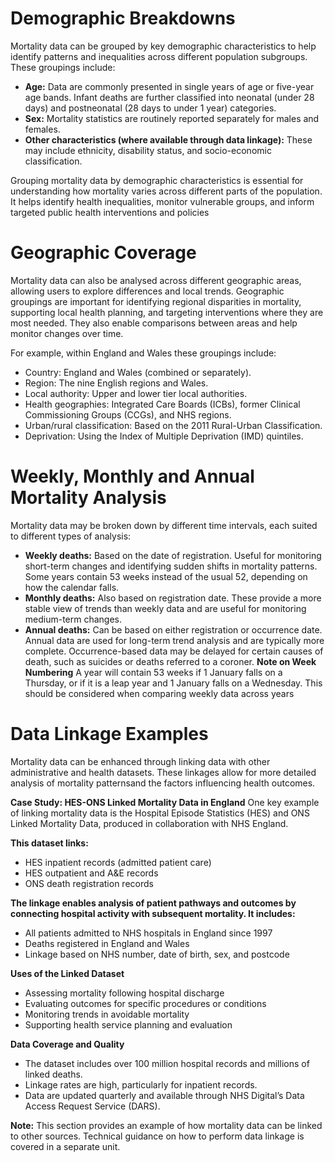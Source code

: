 # Demographic Breakdowns

Mortality data can be grouped by key demographic characteristics to help identify patterns and inequalities across different population subgroups. These groupings include:

- **Age:** Data are commonly presented in single years of age or five-year age bands. Infant deaths are further classified into neonatal (under 28 days) and postneonatal (28 days to under 1 year) categories.
- **Sex:** Mortality statistics are routinely reported separately for males and females.
- **Other characteristics (where available through data linkage):** These may include ethnicity, disability status, and socio-economic classification.

Grouping mortality data by demographic characteristics is essential for understanding how mortality varies across different parts of the population. It helps identify health inequalities, monitor vulnerable groups, and inform targeted public health interventions and policies

# Geographic Coverage

Mortality data can also be analysed across different geographic areas, allowing users to explore differences and local trends.
Geographic groupings are important for identifying regional disparities in mortality, supporting local health planning, and targeting interventions where they are most needed. They also enable comparisons between areas and help monitor changes over time.

For example, within England and Wales these groupings include:

- Country: England and Wales (combined or separately).
- Region: The nine English regions and Wales.
- Local authority: Upper and lower tier local authorities.
- Health geographies: Integrated Care Boards (ICBs), former Clinical Commissioning Groups (CCGs), and NHS regions.
- Urban/rural classification: Based on the 2011 Rural-Urban Classification.
- Deprivation: Using the Index of Multiple Deprivation (IMD) quintiles.

# Weekly, Monthly and Annual Mortality Analysis

Mortality data may be broken down by different time intervals, each suited to different types of analysis:

- **Weekly deaths:** Based on the date of registration. Useful for monitoring short-term changes and identifying sudden shifts in mortality patterns. Some years contain 53 weeks instead of the usual 52, depending on how the calendar falls.
- **Monthly deaths:** Also based on registration date. These provide a more stable view of trends than weekly data and are useful for monitoring medium-term changes.
- **Annual deaths:** Can be based on either registration or occurrence date. Annual data are used for long-term trend analysis and are typically more complete. Occurrence-based data may be delayed for certain causes of death, such as suicides or deaths referred to a coroner.
  **Note on Week Numbering**
  A year will contain 53 weeks if 1 January falls on a Thursday, or if it is a leap year and 1 January falls on a Wednesday. This should be considered when comparing weekly data across years

# Data Linkage Examples

Mortality data can be enhanced through linking data with other administrative and health datasets. These linkages allow for more detailed analysis of mortality patternsand the factors influencing health outcomes.

**Case Study: HES-ONS Linked Mortality Data in England**
One key example of linking mortality data is the Hospital Episode Statistics (HES) and ONS Linked Mortality Data, produced in collaboration with NHS England.

**This dataset links:**

- HES inpatient records (admitted patient care)
- HES outpatient and A&E records
- ONS death registration records

**The linkage enables analysis of patient pathways and outcomes by connecting hospital activity with subsequent mortality. It includes:**

- All patients admitted to NHS hospitals in England since 1997
- Deaths registered in England and Wales
- Linkage based on NHS number, date of birth, sex, and postcode

**Uses of the Linked Dataset**

- Assessing mortality following hospital discharge
- Evaluating outcomes for specific procedures or conditions
- Monitoring trends in avoidable mortality
- Supporting health service planning and evaluation

**Data Coverage and Quality**

- The dataset includes over 100 million hospital records and millions of linked deaths.
- Linkage rates are high, particularly for inpatient records.
- Data are updated quarterly and available through NHS Digital’s Data Access Request Service (DARS).

**Note:** This section provides an example of how mortality data can be linked to other sources. Technical guidance on how to perform data linkage is covered in a separate unit.
